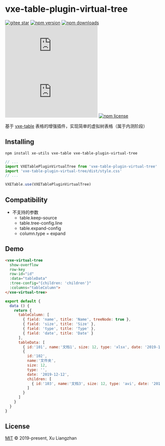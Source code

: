 # vxe-table-plugin-virtual-tree

[![gitee star](https://gitee.com/xuliangzhan_admin/vxe-table-plugin-virtual-tree/badge/star.svg?theme=dark)](https://gitee.com/xuliangzhan_admin/vxe-table-plugin-virtual-tree/stargazers)
[![npm version](https://img.shields.io/npm/v/vxe-table-plugin-virtual-tree.svg?style=flat-square)](https://www.npmjs.com/package/vxe-table-plugin-virtual-tree)
[![npm downloads](https://img.shields.io/npm/dm/vxe-table-plugin-virtual-tree.svg?style=flat-square)](http://npm-stat.com/charts.html?package=vxe-table-plugin-virtual-tree)
[![gzip size: JS](http://img.badgesize.io/https://unpkg.com/vxe-table-plugin-virtual-tree/dist/index.min.js?compression=gzip&label=gzip%20size:%20JS)](https://unpkg.com/vxe-table-plugin-virtual-tree/dist/index.min.js)
[![gzip size: CSS](http://img.badgesize.io/https://unpkg.com/vxe-table-plugin-virtual-tree/dist/style.min.css?compression=gzip&label=gzip%20size:%20CSS)](https://unpkg.com/vxe-table-plugin-virtual-tree/dist/style.min.css)
[![npm license](https://img.shields.io/github/license/mashape/apistatus.svg)](LICENSE)

基于 [vxe-table](https://www.npmjs.com/package/vxe-table) 表格的增强插件，实现简单的虚拟树表格（属于内测阶段）

## Installing

```shell
npm install xe-utils vxe-table vxe-table-plugin-virtual-tree
```

```javascript
// ...
import VXETablePluginVirtualTree from 'vxe-table-plugin-virtual-tree'
import 'vxe-table-plugin-virtual-tree/dist/style.css'
// ...

VXETable.use(VXETablePluginVirtualTree)
```

## Compatibility

* 不支持的参数
  * table.keep-source
  * table.tree-config.line
  * table.expand-config
  * column.type = expand

## Demo

```html
<vxe-virtual-tree
  show-overflow
  row-key
  row-id="id"
  :data="tableData"
  :tree-config="{children: 'children'}"
  :columns="tableColumn">
</vxe-virtual-tree>
```

```javascript
export default {
  data () {
    return {
      tableColumn: [
        { field: 'name', title: 'Name', treeNode: true },
        { field: 'size', title: 'Size' },
        { field: 'type', title: 'Type' },
        { field: 'date', title: 'Date' }
      ],
      tableData: [
        { id:'101', name:'文档1', size: 12, type: 'xlsx', date: '2019-12-12' },
        {
          id:'102',
          name:'文件夹',
          size: 12,
          type: '',
          date: '2019-12-12',
          children: [
            { id:'103', name:'文档3', size: 12, type: 'avi', date: '2019-12-12' },
          ]
        }
      ]
    }
  }
}
```

## License

[MIT](LICENSE) © 2019-present, Xu Liangzhan
